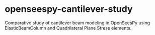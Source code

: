 # openseespy-cantilever-study
Comparative study of cantilever beam modeling in OpenSeesPy using ElasticBeamColumn and Quadrilateral Plane Stress elements.
